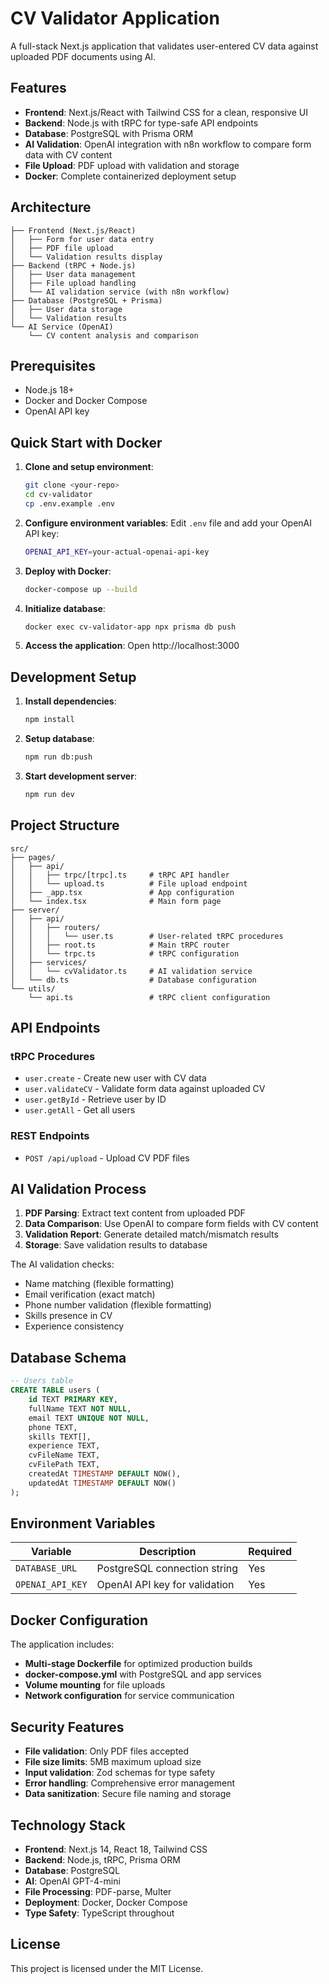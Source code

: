 # CV Validator Application

A full-stack Next.js application that validates user-entered CV data against uploaded PDF documents using AI.

## Features

- **Frontend**: Next.js/React with Tailwind CSS for a clean, responsive UI
- **Backend**: Node.js with tRPC for type-safe API endpoints
- **Database**: PostgreSQL with Prisma ORM
- **AI Validation**: OpenAI integration with n8n workflow to compare form data with CV content 
- **File Upload**: PDF upload with validation and storage
- **Docker**: Complete containerized deployment setup

## Architecture

```
├── Frontend (Next.js/React)
│   ├── Form for user data entry
│   ├── PDF file upload
│   └── Validation results display
├── Backend (tRPC + Node.js)
│   ├── User data management
│   ├── File upload handling
│   └── AI validation service (with n8n workflow)
├── Database (PostgreSQL + Prisma)
│   ├── User data storage
│   └── Validation results
└── AI Service (OpenAI)
    └── CV content analysis and comparison
```

## Prerequisites

- Node.js 18+
- Docker and Docker Compose
- OpenAI API key

## Quick Start with Docker

1. **Clone and setup environment**:

   ```bash
   git clone <your-repo>
   cd cv-validator
   cp .env.example .env
   ```

2. **Configure environment variables**:
   Edit `.env` file and add your OpenAI API key:

   ```bash
   OPENAI_API_KEY=your-actual-openai-api-key
   ```

3. **Deploy with Docker**:

   ```bash
   docker-compose up --build
   ```

4. **Initialize database**:

   ```bash
   docker exec cv-validator-app npx prisma db push
   ```

5. **Access the application**:
   Open http://localhost:3000

## Development Setup

1. **Install dependencies**:

   ```bash
   npm install
   ```

2. **Setup database**:

   ```bash
   npm run db:push
   ```

3. **Start development server**:
   ```bash
   npm run dev
   ```

## Project Structure

```
src/
├── pages/
│   ├── api/
│   │   ├── trpc/[trpc].ts     # tRPC API handler
│   │   └── upload.ts          # File upload endpoint
│   ├── _app.tsx               # App configuration
│   └── index.tsx              # Main form page
├── server/
│   ├── api/
│   │   ├── routers/
│   │   │   └── user.ts        # User-related tRPC procedures
│   │   ├── root.ts            # Main tRPC router
│   │   └── trpc.ts            # tRPC configuration
│   ├── services/
│   │   └── cvValidator.ts     # AI validation service
│   └── db.ts                  # Database configuration
└── utils/
    └── api.ts                 # tRPC client configuration
```

## API Endpoints

### tRPC Procedures

- `user.create` - Create new user with CV data
- `user.validateCV` - Validate form data against uploaded CV
- `user.getById` - Retrieve user by ID
- `user.getAll` - Get all users

### REST Endpoints

- `POST /api/upload` - Upload CV PDF files

## AI Validation Process

1. **PDF Parsing**: Extract text content from uploaded PDF
2. **Data Comparison**: Use OpenAI to compare form fields with CV content
3. **Validation Report**: Generate detailed match/mismatch results
4. **Storage**: Save validation results to database

The AI validation checks:

- Name matching (flexible formatting)
- Email verification (exact match)
- Phone number validation (flexible formatting)
- Skills presence in CV
- Experience consistency

## Database Schema

```sql
-- Users table
CREATE TABLE users (
    id TEXT PRIMARY KEY,
    fullName TEXT NOT NULL,
    email TEXT UNIQUE NOT NULL,
    phone TEXT,
    skills TEXT[],
    experience TEXT,
    cvFileName TEXT,
    cvFilePath TEXT,
    createdAt TIMESTAMP DEFAULT NOW(),
    updatedAt TIMESTAMP DEFAULT NOW()
);

```

## Environment Variables

| Variable         | Description                   | Required |
| ---------------- | ----------------------------- | -------- |
| `DATABASE_URL`   | PostgreSQL connection string  | Yes      |
| `OPENAI_API_KEY` | OpenAI API key for validation | Yes      |

## Docker Configuration

The application includes:

- **Multi-stage Dockerfile** for optimized production builds
- **docker-compose.yml** with PostgreSQL and app services
- **Volume mounting** for file uploads
- **Network configuration** for service communication

## Security Features

- **File validation**: Only PDF files accepted
- **File size limits**: 5MB maximum upload size
- **Input validation**: Zod schemas for type safety
- **Error handling**: Comprehensive error management
- **Data sanitization**: Secure file naming and storage

## Technology Stack

- **Frontend**: Next.js 14, React 18, Tailwind CSS
- **Backend**: Node.js, tRPC, Prisma ORM
- **Database**: PostgreSQL
- **AI**: OpenAI GPT-4-mini
- **File Processing**: PDF-parse, Multer
- **Deployment**: Docker, Docker Compose
- **Type Safety**: TypeScript throughout

## License

This project is licensed under the MIT License.
